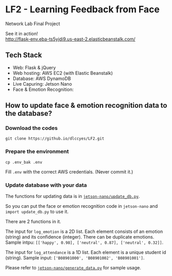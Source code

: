 # LF2 - Learning Feedback from Face
Network Lab Final Project

See it in action!  
<http://flask-env.eba-ts5yjdi9.us-east-2.elasticbeanstalk.com/>

## Tech Stack
- Web: Flask & jQuery
- Web hosting: AWS EC2 (with Elastic Beanstalk)
- Database: AWS DynamoDB
- Live Capuring: Jetson Nano
- Face & Emotion Recognition:

## How to update face & emotion recognition data to the database?

### Download the codes
```
git clone https://github.io/dlccyes/LF2.git
```

### Prepare the environment
```
cp .env_bak .env
```
Fill `.env` with the correct AWS credentials. (Never commit it.)

### Update database with your data
The functions for updating data is in [`jetson-nano/update_db.py`](jetson-nano/update_db.py). 

So you can put the face or emotion recognition code in `jetson-nano` and `import update_db.py` to use it.

There are 2 functions in it. 

The input for `log_emotion` is a 2D list. Each element consists of an emotion (string) and its confidence (integer). There can be duplicate emotions. Sample intpu: `[['happy', 0.98], ['neutral', 0.87], ['neutral', 0.32]]`.

The input for `log_attendance` is a 1D list. Each element is a unique student id (string). Sample input: `['B08901000', 'B08901002', 'B08901001']`.

Please refer to [`jetson-nano/generate_data.py`](jetson-nano/generate_data.py) for sample usage.
